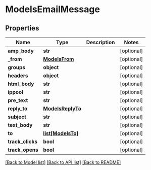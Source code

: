 # ModelsEmailMessage

## Properties
Name | Type | Description | Notes
------------ | ------------- | ------------- | -------------
**amp_body** | **str** |  | [optional] 
**_from** | [**ModelsFrom**](ModelsFrom.md) |  | [optional] 
**groups** | **object** |  | [optional] 
**headers** | **object** |  | [optional] 
**html_body** | **str** |  | [optional] 
**ippool** | **str** |  | [optional] 
**pre_text** | **str** |  | [optional] 
**reply_to** | [**ModelsReplyTo**](ModelsReplyTo.md) |  | [optional] 
**subject** | **str** |  | [optional] 
**text_body** | **str** |  | [optional] 
**to** | [**list[ModelsTo]**](ModelsTo.md) |  | [optional] 
**track_clicks** | **bool** |  | [optional] 
**track_opens** | **bool** |  | [optional] 

[[Back to Model list]](../README.md#documentation-for-models) [[Back to API list]](../README.md#documentation-for-api-endpoints) [[Back to README]](../README.md)


